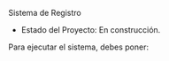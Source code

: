 <h> Sistema de Registro</h1>

- Estado del Proyecto: En construcción.

Para ejecutar el sistema, debes poner:

```npm install react´´´
